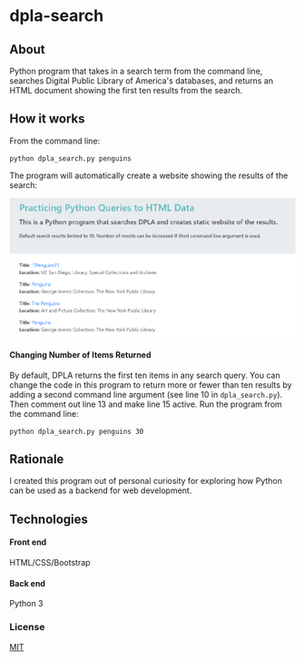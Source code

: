 # dpla-search

## About
Python program that takes in a search term from the command line, searches Digital Public Library of America's databases, and returns an HTML document showing the first ten results from the search. 

## How it works
From the command line:
```
python dpla_search.py penguins
```
The program will automatically create a website showing the results of the search:

![image](https://github.com/mbabaian/dpla-search/blob/master/dpla_search.png)

#### Changing Number of Items Returned
By default, DPLA returns the first ten items in any search query. You can change the code in this program to return more or fewer than ten results by adding a second command line argument (see line 10 in ```dpla_search.py```). Then comment out line 13 and make line 15 active. Run the program from the command line:
```
python dpla_search.py penguins 30
```

## Rationale
I created this program out of personal curiosity for exploring how Python can be used as a backend for web development. 

## Technologies
#### Front end 
HTML/CSS/Bootstrap
#### Back end 
Python 3

### License
[MIT](https://opensource.org/licenses/MIT)
